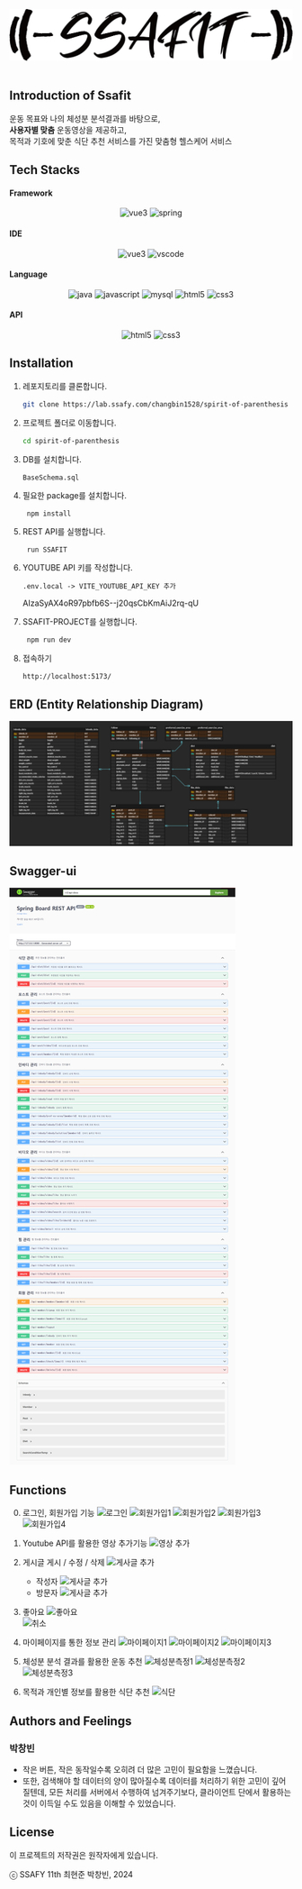 ![서비스 로고](results/logo_dark.png)  
<br/>

## Introduction of Ssafit

운동 목표와 나의 체성분 분석결과를 바탕으로,  
**사용자별 맞춤** 운동영상을 제공하고,  
목적과 기호에 맞춘 식단 추천 서비스를 가진 맞춤형 헬스케어 서비스

## Tech Stacks
<div style="text-align:center;">

<h4 style="text-align:left;">Framework</h4>  

![vue3](https://img.shields.io/badge/vue-4FC08D.svg?&style=for-the-badge&logo=vue.js&logoColor=white)
![spring](https://img.shields.io/badge/spring-6DB33F.svg?&style=for-the-badge&logo=spring&logoColor=white)

<h4 style="text-align:left;">IDE</h4>  

![vue3](https://img.shields.io/badge/eclipse-2C2255.svg?&style=for-the-badge&logo=eclipse&logoColor=white)
![vscode](https://img.shields.io/badge/vs_code-007ACC.svg?&style=for-the-badge&logo=visualstudiocode&logoColor=white)

<h4 style="text-align:left;">Language</h4>

![java](https://img.shields.io/badge/java-E34F26.svg?&style=for-the-badge&logo=java&logoColor=white)
![javascript](https://img.shields.io/badge/javascript-F7DF1E.svg?&style=for-the-badge&logo=javascript&logoColor=white)
![mysql](https://img.shields.io/badge/mysql-4479A1.svg?&style=for-the-badge&logo=mysql&logoColor=white)
![html5](https://img.shields.io/badge/html5-E34F26.svg?&style=for-the-badge&logo=html5&logoColor=white)
![css3](https://img.shields.io/badge/css3-1572B6.svg?&style=for-the-badge&logo=css3&logoColor=white)

<h4 style="text-align:left;">API</h4>

![html5](https://img.shields.io/badge/naver_clova-03C75A.svg?&style=for-the-badge&logo=naver&logoColor=white)
![css3](https://img.shields.io/badge/youtube_api-FF0000.svg?&style=for-the-badge&logo=youtube&logoColor=white)

</div>

## Installation

1. 레포지토리를 클론합니다.
   ```bash
   git clone https://lab.ssafy.com/changbin1528/spirit-of-parenthesis
   ```

2. 프로젝트 폴더로 이동합니다.
   ```bash
   cd spirit-of-parenthesis
   ```

3. DB를 설치합니다.
   ```
   BaseSchema.sql
   ```

4. 필요한 package를 설치합니다.
   ```bash
    npm install
   ```

5. REST API를 실행합니다.
   ```
    run SSAFIT
   ```

6. YOUTUBE API 키를 작성합니다.
    ```
    .env.local -> VITE_YOUTUBE_API_KEY 추가
    ```
    AIzaSyAX4oR97pbfb6S--j20qsCbKmAiJ2rq-qU

7. SSAFIT-PROJECT를 실행합니다.
   ```bash
    npm run dev
   ```

7. 접속하기
    ```URL
    http://localhost:5173/
    ```

## ERD (Entity Relationship Diagram) 
![erd](results/erd.png) 

## Swagger-ui 
![swaggerui](results/swaggerui.png) 

## Functions

0. 로그인, 회원가입 기능
   ![로그인](results/gifs/login_out.gif)
   ![회원가입1](results/gifs/signup_1_check_email.gif)
   ![회원가입2](results/gifs/signup_2_base_infos.gif)
   ![회원가입3](results/gifs/signup_3_auto_hyp.gif)
   ![회원가입4](results/gifs/signup_4_check_pass.gif)

1. Youtube API를 활용한 영상 추가기능
   ![영상 추가](results/gifs/video_add.gif)

2. 게시글 게시 / 수정 / 삭제
   ![게사글 추가](results/gifs/post_write_edit.gif)
   - 작성자
   ![게사글 추가](results/gifs/writer.gif)
   - 방문자
   ![게사글 추가](results/gifs/non_writer.gif)

3. 좋아요
   ![좋아요](results/gifs/like.gif)  
   ![취소](results/gifs/unlike.gif)  

4. 마이페이지를 통한 정보 관리
   ![마이페이지1](results/gifs/mypage_profile.gif)
   ![마이페이지2](results/gifs/activity.gif)
   ![마이페이지3](results/gifs/helpdesk.gif)

5. 체성분 분석 결과를 활용한 운동 추천
   ![체성분측정1](results/gifs/inbody_ocr.gif)
   ![체성분측정2](results/gifs/inbody_edit.gif)
   ![체성분측정3](results/gifs/inbody_delete_recommand.gif)

6. 목적과 개인별 정보를 활용한 식단 추천
   ![식단](results/gifs/diet.gif)

## Authors and Feelings
### 박창빈
   - 작은 버튼, 작은 동작일수록 오히려 더 많은 고민이 필요함을 느꼈습니다.
   - 또한, 검색해야 할 데이터의 양이 많아질수록 데이터를 처리하기 위한 고민이 깊어질텐데, 모든 처리를 서버에서 수행하여 넘겨주기보다, 클라이언트 단에서 활용하는 것이 이득일 수도 있음을 이해할 수 있었습니다.
   

## License
이 프로젝트의 저작권은 원작자에게 있습니다.

ⓒ SSAFY 11th 최현준 박창빈, 2024
